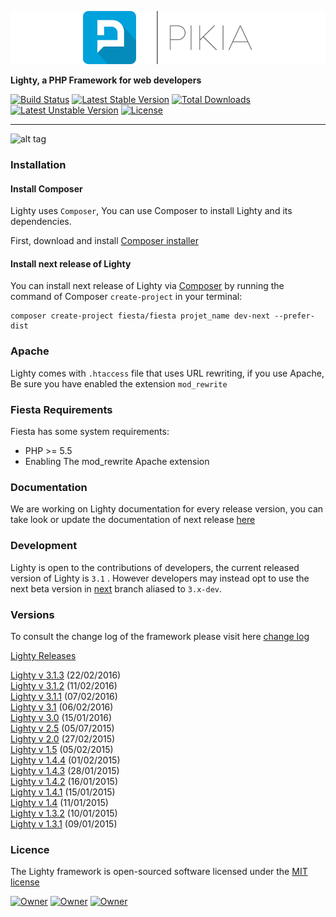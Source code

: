 ![alt tag](https://raw.githubusercontent.com/fiesta-framework/Art/master/Resources/Pikia%20Github.png)

**Lighty, a PHP Framework for web developers**

[![Build Status](https://travis-ci.org/fiesta-framework/Fiesta.svg?branch=next)](https://travis-ci.org/fiesta-framework/Fiesta/branches)
[![Latest Stable Version](https://poser.pugx.org/fiesta/fiesta/v/stable)](https://packagist.org/packages/fiesta/fiesta) 
[![Total Downloads](https://poser.pugx.org/fiesta/fiesta/downloads)](https://packagist.org/packages/fiesta/fiesta) 
[![Latest Unstable Version](https://poser.pugx.org/fiesta/fiesta/v/unstable)](https://packagist.org/packages/fiesta/fiesta) 
[![License](https://poser.pugx.org/fiesta/fiesta/license)](https://packagist.org/packages/fiesta/fiesta)
<!--[![Monthly Downloads](https://poser.pugx.org/fiesta/fiesta/d/monthly)](https://packagist.org/packages/fiesta/fiesta)-->
<!-- [![Scrutinizer Code Quality](https://scrutinizer-ci.com/g/fiesta-framework/Fiesta/badges/quality-score.png?b=master)](https://scrutinizer-ci.com/g/fiesta-framework/Fiesta/?branch=master) -->

-----

![alt tag](https://raw.githubusercontent.com/fiesta-framework/Fiesta/master/app/resources/images/window.png)

### Installation

#### Install Composer

Lighty uses `Composer`, You can use Composer  to install Lighty and its dependencies.

First, download and install [Composer installer](https://getcomposer.org/)

#### Install next release of Lighty

You can install next release of Lighty via [Composer](https://getcomposer.org/) by running the command of Composer `create-project` in your terminal:

	composer create-project fiesta/fiesta projet_name dev-next --prefer-dist

###  Apache

Lighty comes with `.htaccess` file that uses URL rewriting, if you use Apache, Be sure you have enabled the extension `mod_rewrite`

### Fiesta Requirements

Fiesta has some system requirements:
* PHP >= 5.5
* Enabling The mod_rewrite Apache extension


### Documentation

We are working on Lighty documentation for every release version, you can take look or update the documentation of next release [here](https://github.com/fiesta-framework/Docs/tree/3.2)


### Development

Lighty is open to the contributions of developers, the current released version of Lighty is `3.1` . However developers may instead opt to use the next beta version in [next](https://github.com/fiesta-framework/Fiesta/tree/next) branch aliased to `3.x-dev`.


### Versions

To consult the change log of the framework please visit here [change log](https://github.com/fiesta-framework/Fiesta/blob/next/changes.md)

[Lighty Releases](https://github.com/fiesta-framework/Fiesta/releases)


[Lighty v 3.1.3](https://github.com/fiesta-framework/Fiesta/releases/tag/3.1.3) (22/02/2016)  
[Lighty v 3.1.2](https://github.com/fiesta-framework/Fiesta/releases/tag/3.1.2) (11/02/2016)  
[Lighty v 3.1.1](https://github.com/fiesta-framework/Fiesta/releases/tag/3.1.1) (07/02/2016)  
[Lighty v 3.1](https://github.com/fiesta-framework/Fiesta/releases/tag/3.1.0) (06/02/2016)  
[Lighty v 3.0](https://github.com/fiesta-framework/Fiesta/releases/tag/3.0.0) (15/01/2016)  
[Lighty v 2.5](https://github.com/fiesta-framework/Fiesta/releases/tag/2.5.0.236) (05/07/2015)  
[Lighty v 2.0](https://github.com/fiesta-framework/Fiesta/releases/tag/2.0.0.1) (27/02/2015)  
[Lighty v 1.5](https://github.com/fiesta-framework/Fiesta/releases/tag/1.5.0) (05/02/2015)  
[Lighty v 1.4.4](https://github.com/fiesta-framework/Fiesta/releases/tag/1.4.4) (01/02/2015)  
[Lighty v 1.4.3](https://github.com/fiesta-framework/Fiesta/releases/tag/1.4.3) (28/01/2015)  
[Lighty v 1.4.2](https://github.com/fiesta-framework/Fiesta/releases/tag/1.4.2) (16/01/2015)  
[Lighty v 1.4.1](https://github.com/fiesta-framework/Fiesta/releases/tag/1.4.1) (15/01/2015)  
[Lighty v 1.4](https://github.com/fiesta-framework/Fiesta/releases/tag/1.4.0) (11/01/2015)  
[Lighty v 1.3.2](https://github.com/fiesta-framework/Fiesta/releases/tag/1.3.2) (10/01/2015)  
[Lighty v 1.3.1](https://github.com/fiesta-framework/Fiesta/releases/tag/1.3.1) (09/01/2015)  

### Licence

The Lighty framework is open-sourced software licensed under the [MIT license](http://opensource.org/licenses/MIT)

[![Owner](https://img.shields.io/badge/created%20by-Youssef%20Had-blue.svg)](https://github.com/youssefhad)
[![Owner](https://img.shields.io/badge/copyright-2014--2016-red.svg)](https://github.com/fiesta-framework/Fiesta)
[![Owner](https://img.shields.io/badge/launched-10%2F10%2F2014-ff2f6c.svg)](https://github.com/fiesta-framework/Fiesta)

